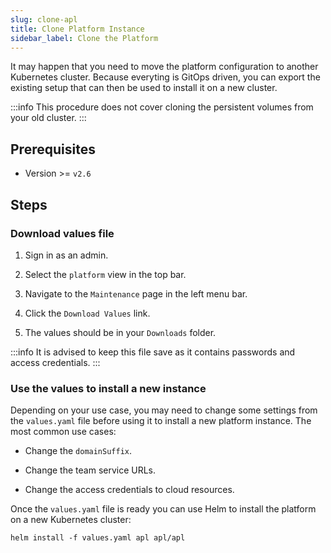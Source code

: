 ```yaml
---
slug: clone-apl
title: Clone Platform Instance
sidebar_label: Clone the Platform
---
```


It may happen that you need to move the platform configuration to another Kubernetes cluster. Because everyting is GitOps driven, you can export the existing setup that can then be used to install it on a new cluster.

:::info
This procedure does not cover cloning the persistent volumes from your old cluster.
:::

## Prerequisites

- Version >= `v2.6`

## Steps

### Download values file

1. Sign in as an admin.

2. Select the `platform` view in the top bar.

3. Navigate to the `Maintenance` page in the left menu bar.

4. Click the `Download Values` link.

5. The values should be in your `Downloads` folder.

:::info
It is advised to keep this file save as it contains passwords and access credentials.
:::

### Use the values to install a new instance

Depending on your use case, you may need to change some settings from the `values.yaml` file before using it to install a new platform instance. The most common use cases:

- Change the `domainSuffix`.

- Change the team service URLs.

- Change the access credentials to cloud resources.

Once the `values.yaml` file is ready you can use Helm to install the platform on a new Kubernetes cluster:

```
helm install -f values.yaml apl apl/apl
```
